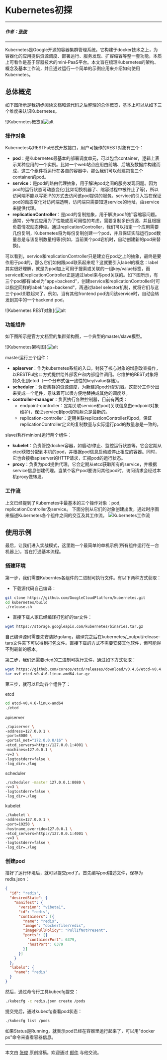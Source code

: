 # Kubernetes初探

---

##### 作者：[张俊](http://blog.csdn.net/zhangjun2915)

--- 

Kubernetes是Google开源的容器集群管理系统。它构建于docker技术之上，为容器化的应用提供资源调度、部署运行、服务发现、扩容缩容等整一套功能，本质上可看作是基于容器技术的mini-PaaS平台。本文旨在梳理Kubernetes的架构、概念及基本工作流，并且通过运行一个简单的示例应用来介绍如何使用Kubernetes。

## 总体概览

如下图所示是我初步阅读文档和源代码之后整理的总体概览，基本上可以从如下三个维度来认识Kubernetes。

![Kubernetes概览](![alt](http://resource.docker.cn/kubernetes-zhangjun.png)

### 操作对象

Kubernetes以RESTFul形式开放接口，用户可操作的REST对象有三个：

- **pod**：是Kubernetes最基本的部署调度单元，可以包含container，逻辑上表示某种应用的一个实例。比如一个web站点应用由前端、后端及数据库构建而成，这三个组件将运行在各自的容器中，那么我们可以创建包含三个container的pod。
- **service**：是pod的路由代理抽象，用于解决pod之间的服务发现问题。因为pod的运行状态可动态变化(比如切换机器了、缩容过程中被终止了等)，所以访问端不能以写死IP的方式去访问该pod提供的服务。service的引入旨在保证pod的动态变化对访问端透明，访问端只需要知道service的地址，由service来提供代理。
- **replicationController**：是pod的复制抽象，用于解决pod的扩容缩容问题。通常，分布式应用为了性能或高可用性的考虑，需要复制多份资源，并且根据负载情况动态伸缩。通过replicationController，我们可以指定一个应用需要几份复制，Kubernetes将为每份复制创建一个pod，并且保证实际运行pod数量总是与该复制数量相等(例如，当前某个pod宕机时，自动创建新的pod来替换)。

可以看到，service和replicationController只是建立在pod之上的抽象，最终是要作用于pod的，那么它们如何跟pod联系起来呢？这就要引入label的概念：label其实很好理解，就是为pod加上可用于搜索或关联的一组key/value标签，而service和replicationController正是通过label来与pod关联的。如下图所示，有三个pod都有label为"app=backend"，创建service和replicationController时可以指定同样的label:"app=backend"，再通过label selector机制，就将它们与这三个pod关联起来了。例如，当有其他frontend pod访问该service时，自动会转发到其中的一个backend pod。

![Kubernetes REST对象](![alt](http://resource.docker.cn/rest-objects.png)

### 功能组件

如下图所示是官方文档里的集群架构图，一个典型的master/slave模型。

![Kubernetes架构图](![alt](http://resource.docker.cn/architecture.png)

master运行三个组件：

- **apiserver**：作为kubernetes系统的入口，封装了核心对象的增删改查操作，以RESTFul接口方式提供给外部客户和内部组件调用。它维护的REST对象将持久化到etcd（一个分布式强一致性的key/value存储）。
- **scheduler**：负责集群的资源调度，为新建的pod分配机器。这部分工作分出来变成一个组件，意味着可以很方便地替换成其他的调度器。
- **controller-manager**：负责执行各种控制器，目前有两类：
    - endpoint-controller：定期关联service和pod(关联信息由endpoint对象维护)，保证service到pod的映射总是最新的。
    - replication-controller：定期关联replicationController和pod，保证replicationController定义的复制数量与实际运行pod的数量总是一致的。
    
slave(称作minion)运行两个组件：

- **kubelet**：负责管控docker容器，如启动/停止、监控运行状态等。它会定期从etcd获取分配到本机的pod，并根据pod信息启动或停止相应的容器。同时，它也会接收apiserver的HTTP请求，汇报pod的运行状态。
- **proxy**：负责为pod提供代理。它会定期从etcd获取所有的service，并根据service信息创建代理。当某个客户pod要访问其他pod时，访问请求会经过本机proxy做转发。

### 工作流

上文已经提到了Kubernetes中最基本的三个操作对象：pod, replicationController及service。 下面分别从它们的对象创建出发，通过时序图 来描述Kubernetes各个组件之间的交互及其工作流。
![Kubernetes工作流](https://github.com/tragicjun/tragicjun.github.com/blob/master/images/kubernetesWorkflow.png)

## 使用示例

最后，让我们进入实战模式，这里跑一个最简单的单机示例(所有组件运行在一台机器上)，旨在打通基本流程。

### 搭建环境

第一步，我们需要Kuberntes各组件的二进制可执行文件。有以下两种方式获取：
- 下载源代码自己编译：

```bash
git clone https://github.com/GoogleCloudPlatform/kubernetes.git  
cd kubernetes/build  
./release.sh  
```

- 直接下载人家已经编译打包好的tar文件：

```bash
wget https://storage.googleapis.com/kubernetes/binaries.tar.gz  
```

自己编译源码需要先安装好golang，编译完之后在kubernetes/_output/release-tars文件夹下可以得到打包文件。直接下载的方式不需要安装其他软件，但可能得不到最新的版本。

第二步，我们还需要etcd的二进制可执行文件，通过如下方式获取：

```bash
wget https://github.com/coreos/etcd/releases/download/v0.4.6/etcd-v0.4.6-linux-amd64.tar.gz  
tar xvf etcd-v0.4.6-linux-amd64.tar.gz  
```

第三步，就可以启动各个组件了：

etcd

```bash
cd etcd-v0.4.6-linux-amd64  
./etcd  
```

apiserver

```bash
./apiserver \  
-address=127.0.0.1 \  
-port=8080 \  
-portal_net="172.0.0.0/16" \  
-etcd_servers=http://127.0.0.1:4001 \  
-machines=127.0.0.1 \  
-v=3 \  
-logtostderr=false \  
-log_dir=./log 
```

scheduler

```bash
./scheduler -master 127.0.0.1:8080 \  
-v=3 \  
-logtostderr=false \  
-log_dir=./log  
```

kubelet

```bash
./kubelet \  
-address=127.0.0.1 \  
-port=10250 \  
-hostname_override=127.0.0.1 \  
-etcd_servers=http://127.0.0.1:4001 \  
-v=3 \  
-logtostderr=false \  
-log_dir=./log  
```

### 创建pod

搭好了运行环境后，就可以提交pod了。首先编写pod描述文件，保存为redis.json：

```json
{  
  "id": "redis",  
  "desiredState": {  
    "manifest": {  
      "version": "v1beta1",  
      "id": "redis",  
      "containers": [{  
        "name": "redis",  
        "image": "dockerfile/redis",  
        "imagePullPolicy": "PullIfNotPresent",  
        "ports": [{  
          "containerPort": 6379,  
          "hostPort": 6379  
        }]  
      }]  
    }  
  },  
  "labels": {  
    "name": "redis"  
  }  
}  
```

然后，通过命令行工具kubecfg提交：

```bash
./kubecfg -c redis.json create /pods  
```

提交完后，通过kubecfg查看pod状态：

```bash
./kubecfg list /pods  
```

如果Status是Running，就表示pod已经在容器里运行起来了，可以用"docker ps"命令来查看容器信息。

---

本文由 [张俊](http://blog.csdn.net/zhangjun2915) 原创投稿。欢迎通过 [邮件](mailto:zhangjun2915@163.com) 与他交流。
